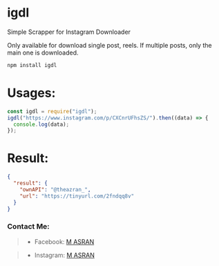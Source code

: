 # igdl

Simple Scrapper for Instagram Downloader

Only available for download single post, reels.
If multiple posts, only the main one is downloaded.

```bash
npm install igdl
```

# Usages:

```javascript
const igdl = require("igdl");
igdl("https://www.instagram.com/p/CXCnrUFhsZS/").then((data) => {
  console.log(data);
});
```

# Result:

```json
{
  "result": {
    "ownAPI": "@theazran_",
    "url": "https://tinyurl.com/2fndqq8v"
  }
}
```

### Contact Me:

> - Facebook: [M ASRAN](https://www.facebook.com/theazran)

> - Instagram: [M ASRAN](https://instagram.com/theazran_)
